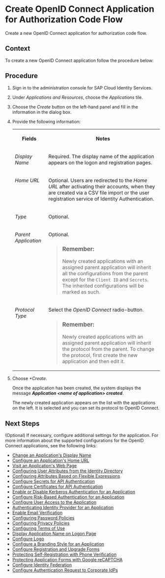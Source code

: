 <!-- copy411c3c6aa5f244579edbcc294dbe62d6 -->

# Create OpenID Connect Application for Authorization Code Flow

Create a new OpenID Connect application for authorization code flow.



## Context

To create a new OpenID Connect application follow the procedure below:



<a name="copy411c3c6aa5f244579edbcc294dbe62d6__steps_qqh_hfk_q4"/>

## Procedure

1.  Sign in to the administration console for SAP Cloud Identity Services.

2.  Under *Applications and Resources*, choose the *Applications* tile.

3.  Choose the *Create* button on the left-hand panel and fill in the information in the dialog box.

4.  Provide the following information:


    <table>
    <tr>
    <th valign="top">

    Fields
    
    </th>
    <th valign="top">

    Notes
    
    </th>
    </tr>
    <tr>
    <td valign="top">
    
    *Display Name*
    
    </td>
    <td valign="top">
    
    Required. The display name of the application appears on the logon and registration pages.
    
    </td>
    </tr>
    <tr>
    <td valign="top">
    
    *Home URL*
    
    </td>
    <td valign="top">
    
    Optional. Users are redirected to the *Home URL* after activating their accounts, when they are created via a CSV file import or the user registration service of Identity Authentication.
    
    </td>
    </tr>
    <tr>
    <td valign="top">
    
    *Type*
    
    </td>
    <td valign="top">
    
    Optional.
    
    </td>
    </tr>
    <tr>
    <td valign="top">
    
    *Parent Application*
    
    </td>
    <td valign="top">
    
    Optional.

    > ### Remember:  
    > Newly created applications with an assigned parent application will inherit all the configurations from the parent except for the `Client ID` and `Secrets`. The inherited configurations will be marked as such.


    
    </td>
    </tr>
    <tr>
    <td valign="top">
    
    *Protocol Type*
    
    </td>
    <td valign="top">
    
    Select the *OpenID Connect* radio-button.

    > ### Remember:  
    > Newly created applications with an assigned parent application will inherit the protocol from the parent. To change the protocol, first create the new application and then edit it.


    
    </td>
    </tr>
    </table>
    
5.  Choose *\+Create*.

    Once the application has been created, the system displays the message ***Application <name of application\> created***.

    The newly created application appears on the list with the applications on the left. It is selected and you can set its protocol to OpenID Connect.




<a name="copy411c3c6aa5f244579edbcc294dbe62d6__postreq_xsy_mpp_pyb"/>

## Next Steps

\(Optional\) If necessary, configure additional settings for the application. For more information about the supported configurations for the OpenID Connect applications, see the following links:

-   [Change an Application's Display Name](change-an-application-s-display-name-83d65d0.md)
-   [Configure an Application's Home URL](configure-an-application-s-home-url-be6d6f2.md)
-   [Visit an Application's Web Page](visit-an-application-s-web-page-2b67225.md)
-   [Configuring User Attributes from the Identity Directory](configuring-user-attributes-from-the-identity-directory-d361407.md)
-   [Configuring Attributes Based on Flexible Expressions](configuring-attributes-based-on-flexible-expressions-a2f1e46.md)
-   [Configure Secrets for API Authentication](configure-secrets-for-api-authentication-5c3c35e.md)
-   [Configure Certificates for API Authentication](configure-certificates-for-api-authentication-c408083.md)
-   [Enable or Disable Kerberos Authentication for an Application](enable-or-disable-kerberos-authentication-for-an-application-11121c9.md)
-   [Configure Risk-Based Authentication for an Application](configure-risk-based-authentication-for-an-application-bc52fbf.md#loiobc52fbf3d59447bbb6aa22f80d8b6056)
-   [Configure User Access to the Application](configure-user-access-to-the-application-8b147c4.md)
-   [Authenticating Identity Provider for an Application](authenticating-identity-provider-for-an-application-b3aae12.md)
-   [Enable Email Verification](enable-email-verification-483d26c.md)
-   [Configuring Password Policies](configuring-password-policies-12b3395.md)
-   [Configuring Privacy Policies](configuring-privacy-policies-ed48466.md)
-   [Configuring Terms of Use](configuring-terms-of-use-61d3a86.md)
-   [Display Application Name on Logon Page](display-application-name-on-logon-page-c02798e.md)
-   [Configure Logo](configure-logo-778f748.md)
-   [Configure a Branding Style for an Application](configure-a-branding-style-for-an-application-32f8d33.md)
-   [Configure Registration and Upgrade Forms](configure-registration-and-upgrade-forms-93a9e18.md)
-   [Protecting Self-Registration with Phone Verification](protecting-self-registration-with-phone-verification-5834b6e.md)
-   [Protecting Application Forms with Google reCAPTCHA](protecting-application-forms-with-google-recaptcha-b84ce17.md)
-   [Configure Identity Federation](configure-identity-federation-c029bbb.md)
-   [Configure Authentication Request to Corporate IdPs](configure-authentication-request-to-corporate-idps-7eac7e8.md)


